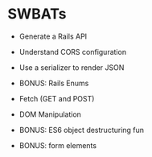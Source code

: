 # SWBATs
- Generate a Rails API
- Understand CORS configuration
- Use a serializer to render JSON
- BONUS: Rails Enums

- Fetch (GET and POST)
- DOM Manipulation
- BONUS: ES6 object destructuring fun
- BONUS: form elements
